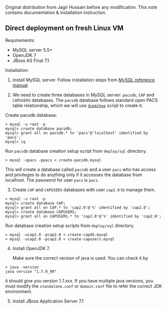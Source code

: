 Original distribution from Jagir Hussain before any modification.
This note contains documentation & installation instruction.

## Direct deployment on fresh Linux VM

Requirements:
* MySQL server 5.5+
* OpenJDK 7
* JBoss AS Final 7.1

Installation:

1. Install MySQL server. Follow installation steps from [MySQL reference manual](https://dev.mysql.com/doc/).

2. We need to create three databases in MySQL server: `pacsdb`, `CAP` and `CAPUSERS` databases. The `pacsdb` database follows standard open PACS table relationship, which we will use [`dcm4chee`](https://dcm4che.atlassian.net/wiki/display/ee2/MySQL) script to create it.

  Create pacsdb database:
```
> mysql -u root -p
mysql> create database pacsdb;
mysql> grant all on pacsdb.* to 'pacs'@'localhost' identified by 'pacs';
mysql> \q
```
  Run `pacsdb` database creation setup script from `deploy/sql` directory.
```{bash}
> mysql -upacs -ppacs < create-pacsdb.mysql
```
  This will create a database called `pacsdb` and a user `pacs` who has access and privileges to do anything only if it accesses the database from localhost. The password for user `pacs` is `pacs`.

3. Create `CAP` and `CAPUSERS` databases with user `cap2.0` to manage them.
```
> mysql -u root -p
mysql> create database CAP;
mysql> grant all on CAP.* to 'cap2.0'@'%' identified by 'cap2.0';
mysql> create database CAPUSERS;
mysql> grant all on CAPUSERS.* to 'cap2.0'@'%' identified by 'cap2.0';
```
Run database creation setup scripts from `deploy/sql` directory.
```{bash}
> mysql -ucap2.0 -pcap2.0 < create-capdb.mysql
> mysql -ucap2.0 -pcap2.0 < create-capusers.mysql
```

4. Install OpenJDK 7.

   Make sure the correct version of java is used. You can check it by
```
> java -version
java version "1.7.0_99"
```
it should give you version 1.7.xxx. If you have multiple java versions, you must modify the `standalone.conf` or `domain.conf` file to refer the correct JDK environment.

5. Install JBoss Application Server 7.1
